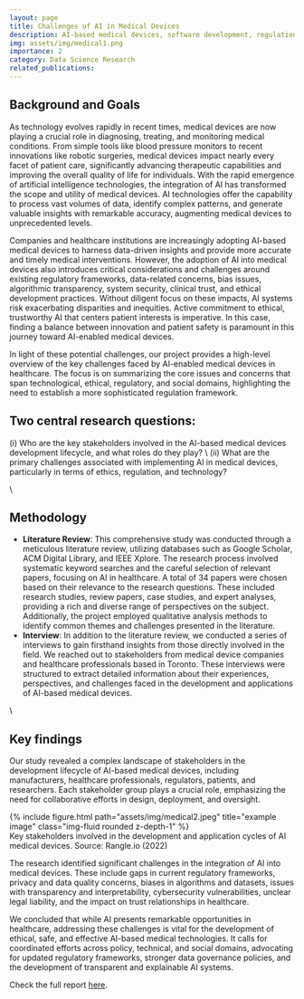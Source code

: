 ```yaml
---
layout: page
title: Challenges of AI in Medical Devices
description: AI-based medical devices, software development, regulation policy
img: assets/img/medical1.png
importance: 2
category: Data Science Research
related_publications: 
---
```


## Background and Goals

As technology evolves rapidly in recent times, medical devices are now playing a crucial role in diagnosing, treating, and monitoring medical conditions. From simple tools like blood pressure monitors to recent innovations like robotic surgeries, medical devices impact nearly every facet of patient care, significantly advancing therapeutic capabilities and improving the overall quality of life for individuals. With the rapid emergence of artificial intelligence technologies, the integration of AI has transformed the scope and utility of medical devices. AI technologies offer the capability to process vast volumes of data, identify complex patterns, and generate valuable insights with remarkable accuracy, augmenting medical devices to unprecedented levels.

Companies and healthcare institutions are increasingly adopting AI-based medical devices to harness data-driven insights and provide more accurate and timely medical interventions. However, the adoption of AI into medical devices also introduces critical considerations and challenges around existing regulatory frameworks, data-related concerns, bias issues, algorithmic transparency, system security, clinical trust, and ethical development practices. Without diligent focus on these impacts, AI systems risk exacerbating disparities and inequities. Active commitment to ethical, trustworthy AI that centers patient interests is imperative. In this case, finding a balance between innovation and patient safety is paramount in this journey toward AI-enabled medical devices. 

In light of these potential challenges, our project provides a high-level overview of the key challenges faced by AI-enabled medical devices in healthcare. The focus is on summarizing the core issues and concerns that span technological, ethical, regulatory, and social domains, highlighting the need to establish a more sophisticated regulation framework.


## Two central research questions:

(i) Who are the key stakeholders involved in the AI-based medical devices development lifecycle, and what roles do they play? \\
(ii) What are the primary challenges associated with implementing AI in medical devices, particularly in terms of ethics, regulation, and technology?

\\

## Methodology

- **Literature Review**: This comprehensive study was conducted through a meticulous literature review, utilizing databases such as Google Scholar, ACM Digital Library, and IEEE Xplore. The research process involved systematic keyword searches and the careful selection of relevant papers, focusing on AI in healthcare. A total of 34 papers were chosen based on their relevance to the research questions. These included research studies, review papers, case studies, and expert analyses, providing a rich and diverse range of perspectives on the subject. Additionally, the project employed qualitative analysis methods to identify common themes and challenges presented in the literature.
- **Interview**: In addition to the literature review, we conducted a series of interviews to gain firsthand insights from those directly involved in the field. We reached out to stakeholders from medical device companies and healthcare professionals based in Toronto. These interviews were structured to extract detailed information about their experiences, perspectives, and challenges faced in the development and applications of AI-based medical devices.

\\

## Key findings

Our study revealed a complex landscape of stakeholders in the development lifecycle of AI-based medical devices, including manufacturers, healthcare professionals, regulators, patients, and researchers. Each stakeholder group plays a crucial role, emphasizing the need for collaborative efforts in design, deployment, and oversight.

<div class="row">
    <div class="col-sm mt-3 mt-md-0">
        {% include figure.html path="assets/img/medical2.jpeg" title="example image" class="img-fluid rounded z-depth-1" %}
    </div>
</div>
<div class="caption">
    Key stakeholders involved in the development and application cycles of AI medical devices. Source: Rangle.io (2022)
</div>

The research identified significant challenges in the integration of AI into medical devices. These include gaps in current regulatory frameworks, privacy and data quality concerns, biases in algorithms and datasets, issues with transparency and interpretability, cybersecurity vulnerabilities, unclear legal liability, and the impact on trust relationships in healthcare.

We concluded that while AI presents remarkable opportunities in healthcare, addressing these challenges is vital for the development of ethical, safe, and effective AI-based medical technologies. It calls for coordinated efforts across policy, technical, and social domains, advocating for updated regulatory frameworks, stronger data governance policies, and the development of transparent and explainable AI systems. 

Check the full report <a href="/assets/pdf/report.pdf" target="_blank">here</a>.


